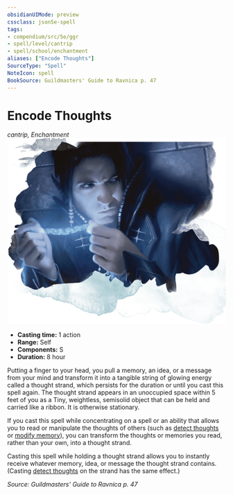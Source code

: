 ```yaml
---
obsidianUIMode: preview
cssclass: json5e-spell
tags:
- compendium/src/5e/ggr
- spell/level/cantrip
- spell/school/enchantment
aliases: ["Encode Thoughts"]
SourceType: "Spell"
NoteIcon: spell
BookSource: Guildmasters' Guide to Ravnica p. 47
---
```

# Encode Thoughts
*cantrip, Enchantment*  
![](/3-Mechanics/CLI/spells/img/encode-thoughts.webp#right)  

- **Casting time:** 1 action
- **Range:** Self
- **Components:** S
- **Duration:** 8 hour

Putting a finger to your head, you pull a memory, an idea, or a message from your mind and transform it into a tangible string of glowing energy called a thought strand, which persists for the duration or until you cast this spell again. The thought strand appears in an unoccupied space within 5 feet of you as a Tiny, weightless, semisolid object that can be held and carried like a ribbon. It is otherwise stationary.

If you cast this spell while concentrating on a spell or an ability that allows you to read or manipulate the thoughts of others (such as [detect thoughts](/3-Mechanics/CLI/spells/detect-thoughts.md) or [modify memory](/3-Mechanics/CLI/spells/modify-memory.md)), you can transform the thoughts or memories you read, rather than your own, into a thought strand.

Casting this spell while holding a thought strand allows you to instantly receive whatever memory, idea, or message the thought strand contains. (Casting [detect thoughts](/3-Mechanics/CLI/spells/detect-thoughts.md) on the strand has the same effect.)

*Source: Guildmasters' Guide to Ravnica p. 47*